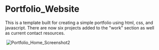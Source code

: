 # Portfolio_Website
This is a template built for creating a simple portfolio using html, css, and javascript. There are now six projects added to the "work" section as well as current contact resources. 

<img> ![Portfolio_Home_Screenshot2](https://user-images.githubusercontent.com/89669426/177216517-844e47ea-ee7a-4901-837d-56dd5d6622c9.png)
 <img>
